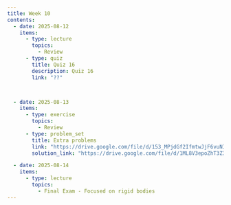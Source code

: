 ```yaml
---
title: Week 10
contents:
  - date: 2025-08-12
    items:
      - type: lecture
        topics:
          - Review
      - type: quiz
        title: Quiz 16
        description: Quiz 16
        link: "??"



  - date: 2025-08-13
    items:
      - type: exercise
        topics: 
          - Review
      - type: problem_set
        title: Extra problems
        link: "https://drive.google.com/file/d/153_MPjdGf2IfmtwJjF6vuNIHRWeUUMBd/view?usp=sharing"
        solution_link: "https://drive.google.com/file/d/1ML8V3epoZhT3Z3j4Ax_lC6su8P5bMcmB/view?usp=sharing"

  - date: 2025-08-14
    items:
      - type: lecture
        topics:
          - Final Exam - Focused on rigid bodies
---
```

